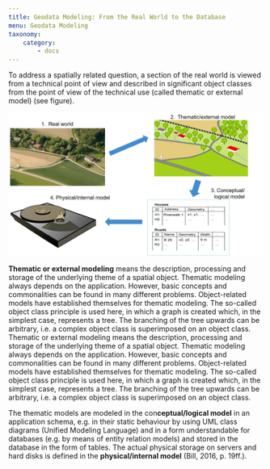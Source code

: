 ```yaml
---
title: Geodata Modeling: From the Real World to the Database
menu: Geodata Modeling
taxonomy:
    category:
        - docs
---
```

To address a spatially related question, a section of the real world is viewed from a technical point of view and described in significant object classes from the point of view of the technical use (called thematic or external model) (see figure).

![Modeling](gis11-en.jpg)

**Thematic or external modeling** means the description, processing and storage of the underlying theme of a spatial object. Thematic modeling always depends on the application. However, basic concepts and commonalities can be found in many different problems. Object-related models have established themselves for thematic modeling. The so-called object class principle is used here, in which a graph is created which, in the simplest case, represents a tree. The branching of the tree upwards can be arbitrary, i.e. a complex object class is superimposed on an object class. Thematic or external modeling means the description, processing and storage of the underlying theme of a spatial object. Thematic modeling always depends on the application. However, basic concepts and commonalities can be found in many different problems. Object-related models have established themselves for thematic modeling. The so-called object class principle is used here, in which a graph is created which, in the simplest case, represents a tree. The branching of the tree upwards can be arbitrary, i.e. a complex object class is superimposed on an object class. 

The thematic models are modeled in the con**ceptual/logical model** in an application schema, e.g. in their static behaviour by using UML class diagrams (Unified Modeling Language) and in a form understandable for databases (e.g. by means of entity relation models) and stored in the database in the form of tables. The actual physical storage on servers and hard disks is defined in the **physical/internal model** (Bill, 2016, p. 19ff.).
